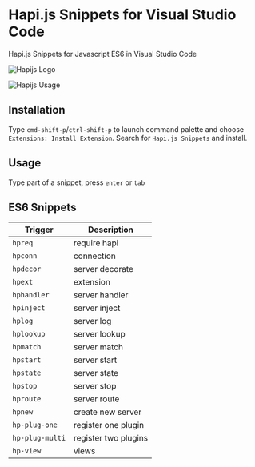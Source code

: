 # Hapi.js Snippets for Visual Studio Code
Hapi.js Snippets for Javascript ES6 in Visual Studio Code

![Hapijs Logo](https://github.com/deerawan/vscode-hapijs-snippets/raw/master/images/hapijs-logo.png)

![Hapijs Usage](https://github.com/deerawan/vscode-hapijs-snippets/raw/master/images/usage.gif)

## Installation
Type `cmd-shift-p`/`ctrl-shift-p` to launch command palette and choose `Extensions: Install Extension`. Search for `Hapi.js Snippets` and install.

## Usage
Type part of a snippet, press `enter` or `tab`

## ES6 Snippets
| Trigger                    | Description |
| -------                    | ----------- |
| `hpreq`                    | require hapi |
| `hpconn`                   | connection |
| `hpdecor`                  | server decorate  |
| `hpext`                    | extension |
| `hphandler`                | server handler |
| `hpinject`                 | server inject |
| `hplog`                    | server log |
| `hplookup`                 | server lookup |
| `hpmatch`                  | server match |
| `hpstart`                  | server start |
| `hpstate`                  | server state |
| `hpstop`                   | server stop |
| `hproute`                  | server route |
| `hpnew`                    | create new server |
| `hp-plug-one`              | register one plugin |
| `hp-plug-multi`            | register two plugins |
| `hp-view`                  | views |

